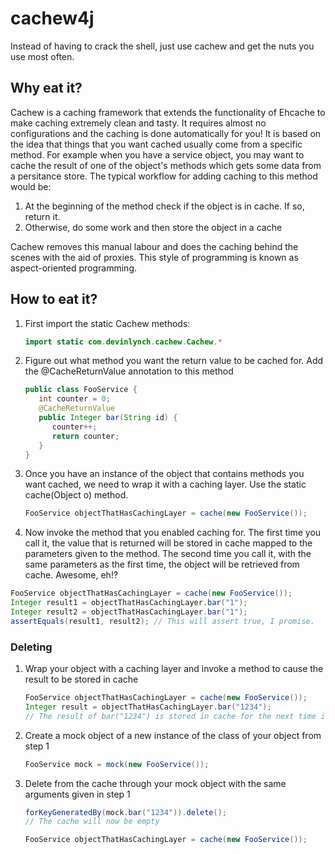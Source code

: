 # cachew4j
Instead of having to crack the shell, just use cachew and get the nuts you use most often.

## Why eat it?

Cachew is a caching framework that extends the functionality of Ehcache to make caching extremely clean and tasty.  It requires almost no configurations and the caching is done automatically for you!  It is based on the idea that things that you want cached usually come from a specific method.  For example when you have a service object, you may want to cache the result of one of the object's methods which gets some data from a persitance store.  The typical workflow for adding caching to this method would be:

1. At the beginning of the method check if the object is in cache.  If so, return it.
2. Otherwise, do some work and then store the object in a cache
 
Cachew removes this manual labour and does the caching behind the scenes with the aid of proxies.  This style of programming is known as aspect-oriented programming.  

## How to eat it?

1. First import the static Cachew methods:
   ```java
   import static com.devinlynch.cachew.Cachew.*
   ```

2. Figure out what method you want the return value to be cached for.  Add the @CacheReturnValue annotation to this method
   ```java
   public class FooService {
      int counter = 0;
      @CacheReturnValue
      public Integer bar(String id) {
         counter++;
         return counter;
      }
   }
   ```

3. Once you have an instance of the object that contains methods you want cached, we need to wrap it with a caching layer.  Use the static cache(Object o) method.
   ```java
   FooService objectThatHasCachingLayer = cache(new FooService());
   ```
   
4.  Now invoke the method that you enabled caching for.  The first time you call it, the value that is returned will be stored in cache mapped to the parameters given to the method.  The second time you call it, with the same parameters as the first time, the object will be retrieved from cache.  Awesome, eh!?
   ```java
   FooService objectThatHasCachingLayer = cache(new FooService());
   Integer result1 = objectThatHasCachingLayer.bar("1");
   Integer result2 = objectThatHasCachingLayer.bar("1");
   assertEquals(result1, result2); // This will assert true, I promise.
   ```

### Deleting

1. Wrap your object with a caching layer and invoke a method to cause the result to be stored in cache
   ```java
   FooService objectThatHasCachingLayer = cache(new FooService());
   Integer result = objectThatHasCachingLayer.bar("1234");
   // The result of bar("1234") is stored in cache for the next time its invoked
   ```
2. Create a mock object of a new instance of the class of your object from step 1
   ```java
   FooService mock = mock(new FooService());
   ```
3. Delete from the cache through your mock object with the same arguments given in step 1
   ```java
   forKeyGeneratedBy(mock.bar("1234")).delete();
   // The cache will now be empty
   ```
   ```java
   FooService objectThatHasCachingLayer = cache(new FooService());
   ```
